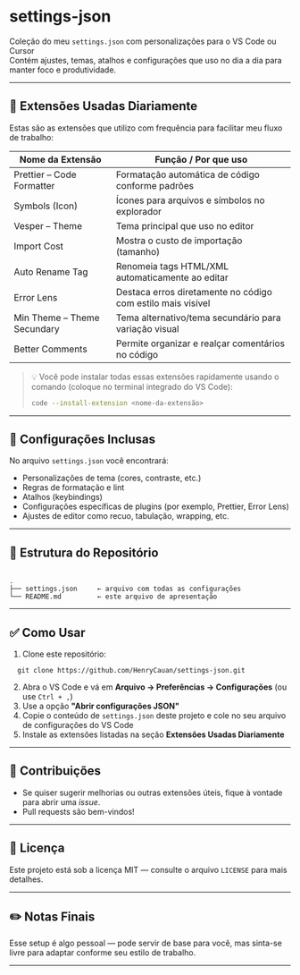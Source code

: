 # settings-json

Coleção do meu `settings.json` com personalizações para o VS Code ou Cursor  
Contém ajustes, temas, atalhos e configurações que uso no dia a dia para manter foco e produtividade.

---

## 🧰 Extensões Usadas Diariamente

Estas são as extensões que utilizo com frequência para facilitar meu fluxo de trabalho:

| Nome da Extensão                  | Função / Por que uso                                 |
|----------------------------------|------------------------------------------------------|
| Prettier – Code Formatter         | Formatação automática de código conforme padrões     |
| Symbols (Icon)                     | Ícones para arquivos e símbolos no explorador         |
| Vesper – Theme                      | Tema principal que uso no editor                      |
| Import Cost                        | Mostra o custo de importação (tamanho)               |
| Auto Rename Tag                     | Renomeia tags HTML/XML automaticamente ao editar     |
| Error Lens                          | Destaca erros diretamente no código com estilo mais visível |
| Min Theme – Theme Secundary        | Tema alternativo/tema secundário para variação visual |
| Better Comments                     | Permite organizar e realçar comentários no código     |

> 💡 Você pode instalar todas essas extensões rapidamente usando o comando (coloque no terminal integrado do VS Code):  
> ```sh
> code --install-extension <nome-da-extensão>
> ```

---

## 🔧 Configurações Inclusas

No arquivo `settings.json` você encontrará:

- Personalizações de tema (cores, contraste, etc.)  
- Regras de formatação e lint  
- Atalhos (keybindings)  
- Configurações específicas de plugins (por exemplo, Prettier, Error Lens)  
- Ajustes de editor como recuo, tabulação, wrapping, etc.

---

## 📂 Estrutura do Repositório

````

.
├── settings.json     ← arquivo com todas as configurações
└── README.md         ← este arquivo de apresentação

````

---

## ✅ Como Usar

1. Clone este repositório:  
```
  git clone https://github.com/HenryCauan/settings-json.git
```

2. Abra o VS Code e vá em **Arquivo → Preferências → Configurações** (ou use `Ctrl + ,`)
3. Use a opção **"Abrir configurações JSON"**
4. Copie o conteúdo de `settings.json` deste projeto e cole no seu arquivo de configurações do VS Code
5. Instale as extensões listadas na seção **Extensões Usadas Diariamente**

---

## 📝 Contribuições

* Se quiser sugerir melhorias ou outras extensões úteis, fique à vontade para abrir uma *issue*.
* Pull requests são bem-vindos!

---

## 📄 Licença

Este projeto está sob a licença MIT — consulte o arquivo `LICENSE` para mais detalhes.

---

## ✏️ Notas Finais

Esse setup é algo pessoal — pode servir de base para você, mas sinta-se livre para adaptar conforme seu estilo de trabalho.

---

